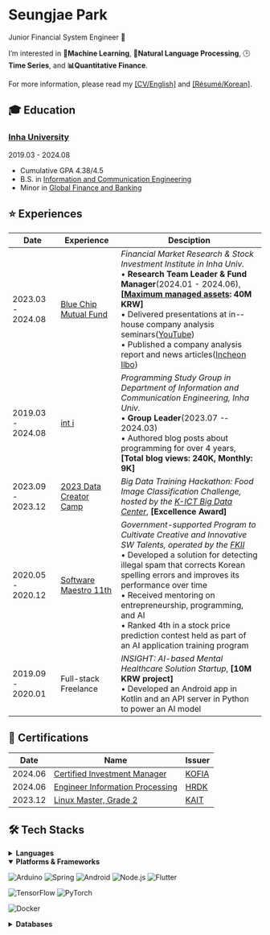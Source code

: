 # Seungjae Park

Junior Financial System Engineer 🌱

I’m interested in **🤖Machine Learning**, **📖Natural Language Processing**, 🕒**Time Series**, and **📊Quantitative Finance**.

For more information, please read my [[CV/English]](https://Astro36.github.io/Astro36/CV_Park.pdf) and [[Résumé/Korean]](https://Astro36.github.io/Astro36/Resume_Park_KR.pdf).

## 🎓 Education

### [Inha University](http://www.inha.ac.kr/)

2019.03 - 2024.08

- Cumulative GPA 4.38/4.5
- B.S. in [Information and Communication Engineering](https://ice.inha.ac.kr/ice/index.do)
- Minor in [Global Finance and Banking](https://gfiba.inha.ac.kr/gfiba/index.do)

## ⭐ Experiences

| Date | Experience | Desciption |
| --- | --- | --- |
| 2023.03 - 2024.08 | [‌Blue Chip Mutual Fund](https://inhabluechip.com/) | _Financial Market Research & Stock Investment Institute in Inha Univ._<br>• **Research Team Leader & Fund Manager**(2024.01 -­ 2024.06), **[[Maximum managed assets](https://fund.inhabluechip.com/): 40M KRW]**<br>• Delivered presentations at in-­house company analysis seminars([YouTube](https://www.youtube.com/@bluechipmutualfund7790))<br>• Published a company analysis report and news articles([Incheon Ilbo](https://www.incheonilbo.com/news/articleList.html?sc_sub_section_code=S2N28)) |
| 2019.03 - 2024.08 | [int i](https://int-i.github.io/) | _Programming Study Group in Department of Information and Communication Engineering, Inha Univ._<br>• **Group Leader**(2023.07 -­ 2024.03)<br>• Authored blog posts about programming for over 4 years, **[Total blog views: 240K, Monthly: 9K]** |
| 2023.09 - 2023.12 | [2023 Data Creator Camp](https://kbig.kr/portal/kbig/keybiz/creatorcamp/info.page) | _Big Data Training Hackathon: Food Image Classification Challenge, hosted by the [K­-ICT Big Data Center](https://kbig.kr/)_, **[Excellence Award]** |
| 2020.05 - 2020.12 | [Software Maestro 11th](https://www.swmaestro.org/sw/main/main.do) | _Government-­supported Program to Cultivate Creative and Innovative SW Talents, operated by the [FKII](https://www.fkii.org/)_<br>• Developed a solution for detecting illegal spam that corrects Korean spelling errors and improves its performance over time<br>• Received mentoring on entrepreneurship, programming, and AI<br>• Ranked 4th in a stock price prediction contest held as part of an AI application training program |
| 2019.09 - 2020.01 | Full-­stack Freelance | _INSIGHT: AI-­based Mental Healthcare Solution Startup_, **[10M KRW project]**<br>• Developed an Android app in Kotlin and an API server in Python to power an AI model |

## 📑 Certifications

| Date | Name | Issuer |
| --- | --- | --- |
| 2024.06 | [Certified Investment Manager](https://license.kofia.or.kr/examInfo/examInfo.do) | [KOFIA](https://www.kofia.or.kr/) |
| 2024.06 | [Engineer Information Processing](https://www.q-net.or.kr/crf005.do?id=crf00505&jmCd=1320) | [HRDK](https://www.hrdkorea.or.kr/) |
| 2023.12 | [Linux Master, Grade 2](https://www.pqi.or.kr/inf/qul/infQulBasDetail.do?qulId=433) | [KAIT](https://www.ihd.or.kr/) |

## 🛠 Tech Stacks

<details>
<summary><b>Languages</b></summary>

![C++](https://img.shields.io/badge/C++-00599C?style=flat-square&logo=c%2B%2B&logoColor=white)
![Java](https://img.shields.io/badge/Java-ED8B00?style=flat-square&logo=openjdk&logoColor=white)
![Kotlin](https://img.shields.io/badge/Kotlin-7F52FF?style=flat-square&logo=kotlin&logoColor=white)
![JavaScript](https://img.shields.io/badge/JavaScript-F7DF1E?style=flat-square&logo=javascript&logoColor=black)
![TypeScript](https://img.shields.io/badge/TypeScript-3178C6?style=flat-square&logo=typescript&logoColor=white)
![Python](https://img.shields.io/badge/Python-3776AB?style=flat-square&logo=python&logoColor=white)
![Rust](https://img.shields.io/badge/Rust-000000?style=flat-square&logo=rust&logoColor=white)
![Dart](https://img.shields.io/badge/Dart-0175C2?style=flat-square&logo=dart&logoColor=white)

</details>

<details open>
<summary><b>Platforms & Frameworks</b></summary>

![Arduino](https://img.shields.io/badge/Arduino-00878F?style=flat-square&logo=arduino&logoColor=white)
![Spring](https://img.shields.io/badge/Spring-6DB33F?style=flat-square&logo=spring&logoColor=white)
![Android](https://img.shields.io/badge/Android-3DDC84?style=flat-square&logo=android&logoColor=white)
![Node.js](https://img.shields.io/badge/Node.js-339933?style=flat-square&logo=node.js&logoColor=white)
![Flutter](https://img.shields.io/badge/Flutter-02569B?style=flat-square&logo=flutter&logoColor=white)

![TensorFlow](https://img.shields.io/badge/TensorFlow-FF6F00?style=flat-square&logo=tensorflow&logoColor=white)
![PyTorch](https://img.shields.io/badge/PyTorch-EE4C2C?style=flat-square&logo=pytorch&logoColor=white)

![Docker](https://img.shields.io/badge/Docker-2496ED?style=flat-square&logo=docker&logoColor=white)

</details>

<details>
<summary><b>Databases</b></summary>

![MySQL](https://img.shields.io/badge/MySQL-4479A1?style=flat-square&logo=mysql&logoColor=white)
![PostgreSQL](https://img.shields.io/badge/PostgreSQL-4169E1?style=flat-square&logo=postgresql&logoColor=white)

</details>
